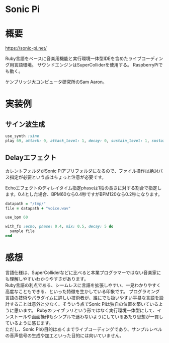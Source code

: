 Sonic Pi
===

# 概要

https://sonic-pi.net/

Ruby言語をベースに音楽用機能と実行環境一体型IDEを含めたライブコーディング用言語環境。
サウンドエンジンはSuperColliderを使用する。
RaspberryPiでも動く。

ケンブリッジ大コンピュータ研究所のSam Aaron。

# 実装例

## サイン波生成

```Ruby
use_synth :sine
play 69, attack: 0, attack_level: 1, decay: 0, sustain_level: 1, sustain: 2, release: 0

```

## Delayエフェクト

カレントフォルダがSonic Piアプリフォルダになるので、ファイル操作は絶対パス指定が必要という点はちょっと注意が必要です。

Echoエフェクトのディレイタイム指定phaseは1拍の長さに対する割合で指定します。0.4とした場合、BPM60なら0.4秒ですがBPM120なら0.2秒になります。

```Ruby
datapath = "/tmp/"
file = datapath + "voice.wav"

use_bpm 60

with_fx :echo, phase: 0.4, mix: 0.5, decay: 5 do
  sample file
end
```


# 感想

言語仕様は、SuperColliderなどに比べると本業プログラマーではない音楽家にも理解しやすいわかりやすさがあります。  
Ruby言語の利点である、シームレスに言語を拡張しやすい、一見わかりやすく高度なこともできる、といった特徴を生かしている印象です。
プログラミング言語の技術やパラダイムに詳しい技術者が、誰にでも扱いやすい平易な言語を設計することは意外と少なく、そういう点でSonic Piは独自の位置を築いているように思います。
Rubyのライブラリという形ではなく実行環境一体型にして、インストールや画面操作もシンプルで迷わないようにしているあたり思想が一貫しているように感じます。  
ただし、Sonic Piの目的はあくまでライブコーディングであり、サンプルレベルの音声信号の生成や加工といった目的には向いていません。

